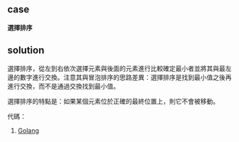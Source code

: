 ## case

**選擇排序**

## solution

選擇排序，從左到右依次選擇元素與後面的元素進行比較確定最小者並將其與最左邊的數字進行交換。注意其與冒泡排序的思路差異：選擇排序是找到最小值之後再進行交換，而不是通過交換找到最小值。

選擇排序的特點是：如果某個元素位於正確的最終位置上，則它不會被移動。

代碼：

1. [Golang](main.go)